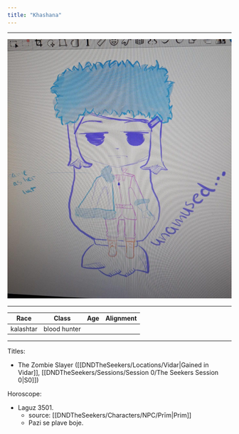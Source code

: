```yaml
---
title: "Khashana"
---
```

___
![ ](DNDTheSeekers/images/KashanaPic.png)
___
|Race|Class|Age|Alignment|
|---|---|---|---|
|kalashtar|blood hunter|||
___
Titles: 
- The Zombie Slayer ([[DNDTheSeekers/Locations/Vidar|Gained in Vidar]], [[DNDTheSeekers/Sessions/Session 0/The Seekers Session 0|S0]])

Horoscope: 
- Laguz 3501. 
	- source: [[DNDTheSeekers/Characters/NPC/Prīm|Prim]]
	- Pazi se plave boje.